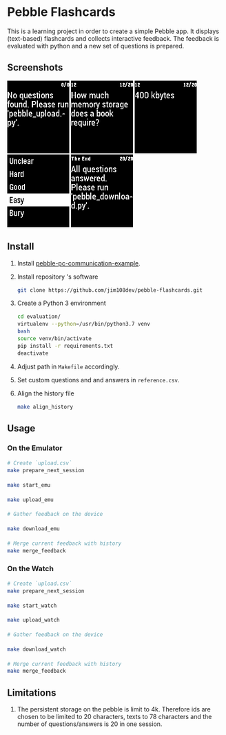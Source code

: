 # Pebble Flashcards

This is a learning project in order to create a simple Pebble app. It displays (text-based) flashcards and collects interactive feedback. The feedback is evaluated with python and a new set of questions is prepared.

## Screenshots

![download_failed](./screenshots/no_data.png)
![question](./screenshots/question.png)
![answer](./screenshots/answer.png)
![feedback](./screenshots/feedback.png)
![last_page](./screenshots/last_page.png)

## Install

1. Install [pebble-pc-communication-example](https://github.com/jim108dev/pebble-pc-communication-example).

1. Install repository 's software

    ```sh
    git clone https://github.com/jim108dev/pebble-flashcards.git
    ```

1. Create a Python 3 environment

    ```sh
    cd evaluation/
    virtualenv --python=/usr/bin/python3.7 venv
    bash
    source venv/bin/activate
    pip install -r requirements.txt
    deactivate
    ```

1. Adjust path in `Makefile` accordingly.

1. Set custom questions and and answers in `reference.csv`.

1. Align the history file

    ```sh
    make align_history
    ```

## Usage

### On the Emulator

```sh
# Create `upload.csv`
make prepare_next_session

make start_emu

make upload_emu

# Gather feedback on the device

make download_emu

# Merge current feedback with history
make merge_feedback
```

### On the Watch

```sh
# Create `upload.csv`
make prepare_next_session

make start_watch

make upload_watch

# Gather feedback on the device

make download_watch

# Merge current feedback with history
make merge_feedback
```

## Limitations

1. The persistent storage on the pebble is limit to 4k. Therefore ids are chosen to be limited to 20 characters, texts to 78 characters and the number of questions/answers is 20 in one session.
